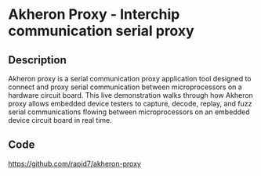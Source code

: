 # Akheron Proxy - Interchip communication serial proxy

## Description
Akheron proxy is a serial communication proxy application tool designed to connect and proxy serial communication between microprocessors on a hardware circuit board. This live demonstration walks through how Akheron proxy allows embedded device testers to capture, decode, replay, and fuzz serial communications flowing between microprocessors on an embedded device circuit board in real time.

## Code
https://github.com/rapid7/akheron-proxy
